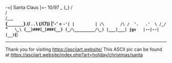 -=[ Santa Claus ]=-  10/97
           _
          {_}
          / \
         /   \
        /_____\
      {`_______`}
       // . . \\
      (/(__7__)\)
      |'-' = `-'|
      |         |
      /\       /\
     /  '.   .'  \
    /_/   `"`   \_\
   {__}###[_]###{__}
   (_/\_________/\_)
       |___|___|
  jgs   |--|--|
       (__)`(__)

------------------------------------------------
Thank you for visiting https://asciiart.website/
This ASCII pic can be found at
https://asciiart.website/index.php?art=holiday/christmas/santa
